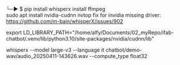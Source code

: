 └─▶ $ pip install whisperx
install ffmpeg  
sudo apt install nvidia-cudnn nvtop
fix for invidia missing driver: https://github.com/m-bain/whisperX/issues/902

export LD_LIBRARY_PATH="/home/alfy/Documents/02_myRepo/ifab-chatbot/.venv/lib/python3.10/site-packages/nvidia/cudnn/lib"

whisperx --model large-v3 --language it chatbot/demo-wav/audio_20250411-143626.wav --compute_type float32 
